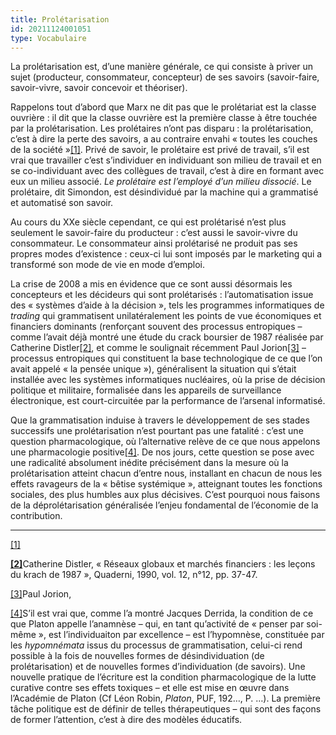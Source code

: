 ```yaml
---
title: Prolétarisation
id: 20211124001051
type: Vocabulaire
---
```


La prolétarisation est, d’une manière générale, ce qui consiste à priver un sujet (producteur, consommateur, concepteur) de ses savoirs (savoir-faire, savoir-vivre, savoir concevoir et théoriser).

Rappelons tout d’abord que Marx ne dit pas que le prolétariat est la classe ouvrière : il dit que la classe ouvrière est la première classe à être touchée par la prolétarisation. Les prolétaires n’ont pas disparu : la prolétarisation, c’est à dire la perte des savoirs, a au contraire envahi « toutes les couches de la société »[[1]](https://arsindustrialis.org/vocabulaire-proletarisation#_ftn1). Privé de savoir, le prolétaire est privé de travail, s’il est vrai que travailler c’est s’individuer en individuant son milieu de travail et en se co-individuant avec des collègues de travail, c’est à dire en formant avec eux un milieu associé. _Le prolétaire est l’employé d’un milieu dissocié_. Le prolétaire, dit Simondon, est désindividué par la machine qui a grammatisé et automatisé son savoir.

Au cours du XXe siècle cependant, ce qui est prolétarisé n’est plus seulement le savoir-faire du producteur : c’est aussi le savoir-vivre du consommateur. Le consommateur ainsi prolétarisé ne produit pas ses propres modes d’existence : ceux-ci lui sont imposés par le marketing qui a transformé son mode de vie en mode d’emploi.

La crise de 2008 a mis en évidence que ce sont aussi désormais les concepteurs et les décideurs qui sont prolétarisés : l’automatisation issue des « systèmes d’aide à la décision », tels les programmes informatiques de _trading_ qui grammatisent unilatéralement les points de vue économiques et financiers dominants (renforçant souvent des processus entropiques – comme l’avait déjà montré une étude du crack boursier de 1987 réalisée par Catherine Distler[[2]](https://arsindustrialis.org/vocabulaire-proletarisation#_ftn2), et comme le soulignait récemment Paul Jorion[[3]](https://arsindustrialis.org/vocabulaire-proletarisation#_ftn3) – processus entropiques qui constituent la base technologique de ce que l’on avait appelé « la pensée unique »), généralisent la situation qui s’était installée avec les systèmes informatiques nucléaires, où la prise de décision politique et militaire, formalisée dans les appareils de surveillance électronique, est court-circuitée par la performance de l’arsenal informatisé.

Que la grammatisation induise à travers le développement de ses stades successifs une prolétarisation n’est pourtant pas une fatalité : c’est une question pharmacologique, où l’alternative relève de ce que nous appelons une pharmacologie positive[[4]](https://arsindustrialis.org/vocabulaire-proletarisation#_ftn4). De nos jours, cette question se pose avec une radicalité absolument inédite précisément dans la mesure où la prolétarisation atteint chacun d’entre nous, installant en chacun de nous les effets ravageurs de la « bêtise systémique », atteignant toutes les fonctions sociales, des plus humbles aux plus décisives. C’est pourquoi nous faisons de la déprolétarisation généralisée l’enjeu fondamental de l’économie de la contribution.

---

[[1]](https://arsindustrialis.org/vocabulaire-proletarisation#_ftnref1)

[****[2]****](https://arsindustrialis.org/vocabulaire-proletarisation#_ftnref2)Catherine Distler, « Réseaux globaux et marchés financiers : les leçons du krach de 1987 », Quaderni, 1990, vol. 12, n°12, pp. 37-47.

[[3]](https://arsindustrialis.org/vocabulaire-proletarisation#_ftnref3)Paul Jorion,

[[4]](https://arsindustrialis.org/vocabulaire-proletarisation#_ftnref4)S’il est vrai que, comme l’a montré Jacques Derrida, la condition de ce que Platon appelle l’anamnèse – qui, en tant qu’activité de « penser par soi-même », est l’individuaiton par excellence – est l’hypomnèse, constituée par les _hypomnémata_ issus du processus de grammatisation, celui-ci rend possible à la fois de nouvelles formes de désindividuation (de prolétarisation) et de nouvelles formes d’individuation (de savoirs). Une nouvelle pratique de l’écriture est la condition pharmacologique de la lutte curative contre ses effets toxiques – et elle est mise en œuvre dans l’Académie de Platon (Cf Léon Robin, _Platon_, PUF, 192…, P. …). La première tâche politique est de définir de telles thérapeutiques – qui sont des façons de former l’attention, c’est à dire des modèles éducatifs.
